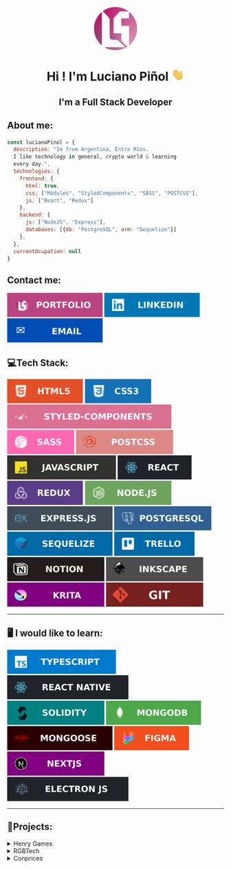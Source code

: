 <div align='center'>
<img src='./assets/CircleLogo.png' width='100'/>
<h1>Hi ! I'm Luciano Piñol <img src='./assets/Hi.gif' width='30'/>
</h1>
<h2>I'm a Full Stack Developer</h2>
</div>

## About me:

```javascript
const lucianoPinol = {
  description: "Im from Argentina, Entre Ríos.
  I like technology in general, crypto world & learning
  every day.",
  technologies: {
    frontend: {
      html: true,
      css: ["Modules", "StyledComponents", "SASS", "POSTCSS"],
      js: ["React", "Redux"]
    },
    backend: {
      js: ["NodeJS", "Express"],
      databases: [{db: "PostgreSQL", orm: "Sequelize"}]
    },
  },
  currentOcupation: null
}
```

## Contact me:

[<img src='./assets/portfolio.svg'/>](blank:#https://www.lucianopinol.com)
[<img src='./assets/linkedin.svg'/>](blank:#https://www.linkedin.com/in/lucianopinol/)
[<img src='./assets/email.svg'/>](mailto:dev@lucianopinol.com)

## 💻Tech Stack:

<div>
<img src='./assets/html.svg'>
<img src='./assets/css.svg'>
<img src='./assets/styledcomponents.svg'>
<img src='./assets/sass.svg'>
<img src='./assets/postcss.svg'>
<img src='./assets/javascript.svg'>
<img src='./assets/react.svg'>
<img src='./assets/redux.svg'>
<img src='./assets/nodejs.svg'>
<img src='./assets/expressjs.svg'>
<img src='./assets/postgresql.svg'>
<img src='./assets/sequelize.svg'>
<img src='./assets/trello.svg'>
<img src='./assets/notion.svg'>
<img src='./assets/inkscape.svg'>
<img src='./assets/krita.svg'>
<img src='./assets/git.svg'>
</div>

---

## 🖥️ I would like to learn:

<img src='./assets/typescript.svg'>
<img src='./assets/reactnative.svg'>
<img src='./assets/solidity.svg'>
<img src='./assets/mongodb.svg'>
<img src='./assets/mongoose.svg'>
<img src='./assets/figma.svg'>
<img src='./assets/nextjs.svg'>
<img src='./assets/electronjs.svg'>

---

## 💼Projects:

<details>
  <summary>Henry Games</summary>

# HenryGames

### Description:

lorem ipsum lorem impsuaskd asjdkq qjkqjskajd ajskjdakqwn
Link Deploy:
Link Repository:
<img src='./assets/henrygames.png' >

</details>

<details>
  <summary>RGBTech</summary>

# RGBTech

### Description:

lorem ipsum lorem impsuaskd asjdkq qjkqjskajd ajskjdakqwn

Link Deploy:
Link Repository:
<img src='./assets/rgbtech.png' >

</details>
<details>
  <summary>Conprices</summary>

# Coming Soon...

</details>
